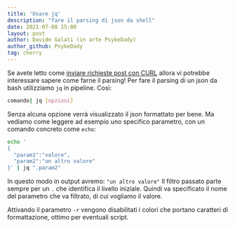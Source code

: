 ```yaml
---
title: 'Usare jq'
description: "fare il parsing di json da shell"
date: 2021-07-08 15:00
layout: post
author: Davide Galati (in arte PsykeDady)
author_github: PsykeDady
tag: cherry
---
```


Se avete letto come [inviare richieste post con CURL](feed.linuxpeople.org/posts) allora vi potrebbe interessare sapere come farne il parsing!
Per fare il parsing di un json da bash utilizziamo `jq` in pipeline. Così: 
```bash
comando| jq [opzioni]
```

Senza alcuna opzione verrà visualizzato il json formattato per bene. Ma vediamo come leggere ad esempio uno specifico parametro, con un comando concreto come `echo`: 

```bash
echo '
{
  "param1":"valore",
  "param2":"un altro valore"
}' | jq ".param2"
```

In questo modo in output avremo: `"un altro valore"`
Il filtro passato parte sempre per un `.` che identifica il livello iniziale. Quindi va specificato il nome del parametro che va filtrato, di cui vogliamo il valore. 

Attivando il parametro `-r` vengono disabilitati i colori che portano caratteri di formattazione, ottimo per eventuali script.
